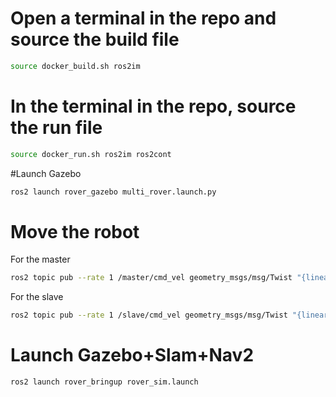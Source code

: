 
# Open a terminal in the repo and source the build file
```sh
source docker_build.sh ros2im
```


# In the terminal in the repo, source the run file
```sh
source docker_run.sh ros2im ros2cont
```
#Launch Gazebo
```sh
ros2 launch rover_gazebo multi_rover.launch.py
```
# Move the robot
For the master
```sh
ros2 topic pub --rate 1 /master/cmd_vel geometry_msgs/msg/Twist "{linear: {x: -2.0, y: 0.0, z: 0.0}}"
```
For the slave
```sh
ros2 topic pub --rate 1 /slave/cmd_vel geometry_msgs/msg/Twist "{linear: {x: -2.0, y: 0.0, z: 0.0}}"
```
# Launch Gazebo+Slam+Nav2
```sh
ros2 launch rover_bringup rover_sim.launch
```


